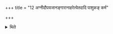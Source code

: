 +++
title = "12 अग्नीदौपयजानङ्गारानाहरेत्येतदादि पाशुकङ् कर्म"

+++

<details><summary>थिते</summary>

अग्नीदौपयजानङ्गारानाहरेत्येतदादि पाशुकं कर्म प्रतिपद्यते १२
</details>
